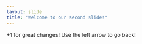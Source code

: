 ```yaml
---
layout: slide
title: "Welcome to our second slide!"
---
```

+1 for great changes!
Use the left arrow to go back!
